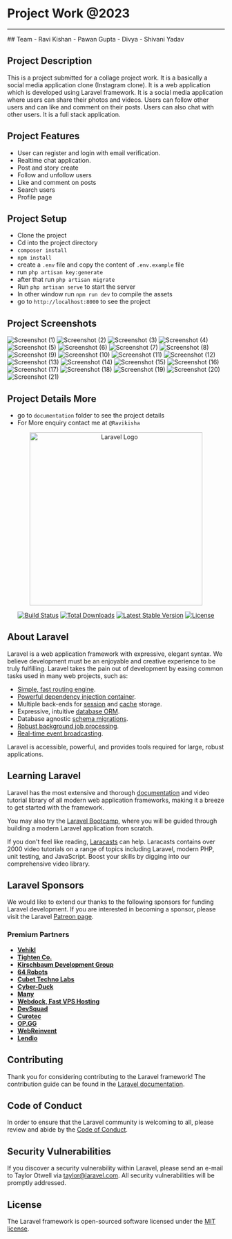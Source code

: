 # Project Work @2023
<hr>
## Team
    - Ravi Kishan
    - Pawan Gupta
    - Divya
    - Shivani Yadav


## Project Description
This is a project submitted for a collage project work. It is a basically a social media application clone (Instagram clone). It is a web application which is developed using Laravel framework. It is a social media application where users can share their photos and videos. Users can follow other users and can like and comment on their posts. Users can also chat with other users. It is a full stack application.

## Project Features
- User can register and login with email verification.
- Realtime chat application.
- Post and story create
- Follow and unfollow users
- Like and comment on posts
- Search users
- Profile page

## Project Setup
- Clone the project
- Cd into the project directory
- `composer install`
- `npm install`
- create a `.env` file and copy the content of `.env.example` file
- run `php artisan key:generate`
- after that run `php artisan migrate`
- Run `php artisan serve` to start the server
- In other window run `npm run dev` to compile the assets
- go to `http://localhost:8000` to see the project

## Project Screenshots
![Screenshot (1)](./documentation/screenshots/chat-setting-view.PNG)
![Screenshot (2)](./documentation/screenshots/chat-view.PNG)
![Screenshot (3)](./documentation/screenshots/chat-view2.PNG)
![Screenshot (4)](./documentation/screenshots/comment-view.PNG)
![Screenshot (5)](./documentation/screenshots/email-verification-view.PNG)
![Screenshot (6)](./documentation/screenshots/follow-view.PNG)
![Screenshot (7)](./documentation/screenshots/like_and_comment.PNG)
![Screenshot (8)](./documentation/screenshots/login-page.PNG)
![Screenshot (9)](./documentation/screenshots/post-create-view.PNG)
![Screenshot (10)](./documentation/screenshots/post-show-view.PNG)
![Screenshot (11)](./documentation/screenshots/post-view.PNG)
![Screenshot (12)](./documentation/screenshots/profile-view.PNG)
![Screenshot (13)](./documentation/screenshots/register-page.PNG)
![Screenshot (14)](./documentation/screenshots/reset-password-page.PNG)
![Screenshot (15)](./documentation/screenshots/resetpasswordemail-png.PNG)
![Screenshot (16)](./documentation/screenshots/chat-section.PNG)
![Screenshot (17)](./documentation/screenshots/search-user-view.PNG)
![Screenshot (18)](./documentation/screenshots/story-create-view.PNG)
![Screenshot (19)](./documentation/screenshots/story-view.PNG)
![Screenshot (20)](./documentation/02.PNG)
![Screenshot (21)](./documentation/database_table.PNG)



## Project Details More
- go to `documentation` folder to see the project details
- For More enquiry contact me at `@Ravikisha`




<p align="center"><a href="https://laravel.com" target="_blank"><img src="https://raw.githubusercontent.com/laravel/art/master/logo-lockup/5%20SVG/2%20CMYK/1%20Full%20Color/laravel-logolockup-cmyk-red.svg" width="400" alt="Laravel Logo"></a></p>

<p align="center">
<a href="https://travis-ci.org/laravel/framework"><img src="https://travis-ci.org/laravel/framework.svg" alt="Build Status"></a>
<a href="https://packagist.org/packages/laravel/framework"><img src="https://img.shields.io/packagist/dt/laravel/framework" alt="Total Downloads"></a>
<a href="https://packagist.org/packages/laravel/framework"><img src="https://img.shields.io/packagist/v/laravel/framework" alt="Latest Stable Version"></a>
<a href="https://packagist.org/packages/laravel/framework"><img src="https://img.shields.io/packagist/l/laravel/framework" alt="License"></a>
</p>

## About Laravel

Laravel is a web application framework with expressive, elegant syntax. We believe development must be an enjoyable and creative experience to be truly fulfilling. Laravel takes the pain out of development by easing common tasks used in many web projects, such as:

- [Simple, fast routing engine](https://laravel.com/docs/routing).
- [Powerful dependency injection container](https://laravel.com/docs/container).
- Multiple back-ends for [session](https://laravel.com/docs/session) and [cache](https://laravel.com/docs/cache) storage.
- Expressive, intuitive [database ORM](https://laravel.com/docs/eloquent).
- Database agnostic [schema migrations](https://laravel.com/docs/migrations).
- [Robust background job processing](https://laravel.com/docs/queues).
- [Real-time event broadcasting](https://laravel.com/docs/broadcasting).

Laravel is accessible, powerful, and provides tools required for large, robust applications.

## Learning Laravel

Laravel has the most extensive and thorough [documentation](https://laravel.com/docs) and video tutorial library of all modern web application frameworks, making it a breeze to get started with the framework.

You may also try the [Laravel Bootcamp](https://bootcamp.laravel.com), where you will be guided through building a modern Laravel application from scratch.

If you don't feel like reading, [Laracasts](https://laracasts.com) can help. Laracasts contains over 2000 video tutorials on a range of topics including Laravel, modern PHP, unit testing, and JavaScript. Boost your skills by digging into our comprehensive video library.

## Laravel Sponsors

We would like to extend our thanks to the following sponsors for funding Laravel development. If you are interested in becoming a sponsor, please visit the Laravel [Patreon page](https://patreon.com/taylorotwell).

### Premium Partners

- **[Vehikl](https://vehikl.com/)**
- **[Tighten Co.](https://tighten.co)**
- **[Kirschbaum Development Group](https://kirschbaumdevelopment.com)**
- **[64 Robots](https://64robots.com)**
- **[Cubet Techno Labs](https://cubettech.com)**
- **[Cyber-Duck](https://cyber-duck.co.uk)**
- **[Many](https://www.many.co.uk)**
- **[Webdock, Fast VPS Hosting](https://www.webdock.io/en)**
- **[DevSquad](https://devsquad.com)**
- **[Curotec](https://www.curotec.com/services/technologies/laravel/)**
- **[OP.GG](https://op.gg)**
- **[WebReinvent](https://webreinvent.com/?utm_source=laravel&utm_medium=github&utm_campaign=patreon-sponsors)**
- **[Lendio](https://lendio.com)**

## Contributing

Thank you for considering contributing to the Laravel framework! The contribution guide can be found in the [Laravel documentation](https://laravel.com/docs/contributions).

## Code of Conduct

In order to ensure that the Laravel community is welcoming to all, please review and abide by the [Code of Conduct](https://laravel.com/docs/contributions#code-of-conduct).

## Security Vulnerabilities

If you discover a security vulnerability within Laravel, please send an e-mail to Taylor Otwell via [taylor@laravel.com](mailto:taylor@laravel.com). All security vulnerabilities will be promptly addressed.

## License

The Laravel framework is open-sourced software licensed under the [MIT license](https://opensource.org/licenses/MIT).


